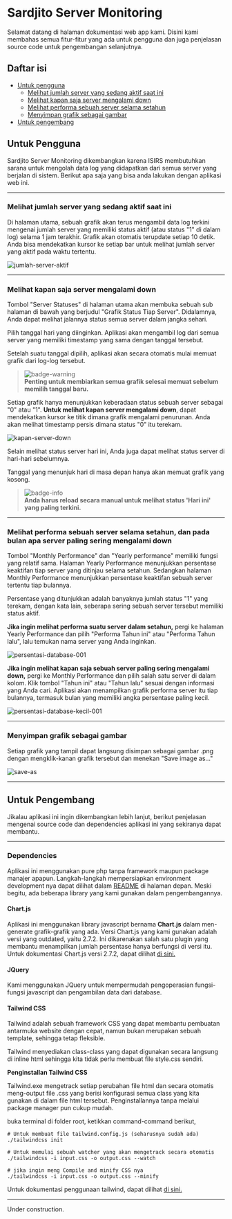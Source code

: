 # Sardjito Server Monitoring
Selamat datang di halaman dokumentasi web app kami. Disini kami membahas semua fitur-fitur yang ada untuk pengguna dan juga penjelasan source code 
untuk pengembangan selanjutnya.  

## Daftar isi
- [Untuk pengguna](#untuk-pengguna)
  - [Melihat jumlah server yang sedang aktif saat ini](#melihat-jumlah-server-yang-sedang-aktif-saat-ini)
  - [Melihat kapan saja server mengalami down](#melihat-kapan-saja-server-mengalami-down)
  - [Melihat performa sebuah server selama setahun](#melihat-performa-sebuah-server-selama-setahun-dan-pada-bulan-apa-server-paling-sering-mengalami-down)
  - [Menyimpan grafik sebagai gambar](#menyimpan-grafik-sebagai-gambar)
- [Untuk pengembang](#untuk-pengembang)

## Untuk Pengguna

Sardjito Server Monitoring dikembangkan karena ISIRS membutuhkan sarana untuk mengolah data log yang didapatkan dari semua server yang berjalan di sistem. 
Berikut apa saja yang bisa anda lakukan dengan aplikasi web ini.

---

### Melihat jumlah server yang sedang aktif saat ini

Di halaman utama, sebuah grafik akan terus mengambil data log terkini mengenai jumlah server yang memiliki status aktif (atau status "1" di dalam log) selama 1 jam terakhir. Grafik akan otomatis terupdate setiap 10 detik. Anda bisa mendekatkan kursor ke setiap bar untuk melihat jumlah server yang aktif pada waktu tertentu.  

![jumlah-server-aktif](https://user-images.githubusercontent.com/72925939/213085772-097d4af0-d56e-42a0-8d6f-3a45a1ece566.jpg)


---

### Melihat kapan saja server mengalami down

Tombol "Server Statuses" di halaman utama akan membuka sebuah sub halaman di bawah yang berjudul "Grafik Status Tiap Server". Didalamnya, Anda dapat melihat jalannya status semua server dalam jangka sehari.  
  
Pilih tanggal hari yang diinginkan. Aplikasi akan mengambil log dari semua server yang memiliki timestamp yang sama dengan tanggal tersebut.  
  
Setelah suatu tanggal dipilih, aplikasi akan secara otomatis mulai memuat grafik dari log-log tersebut. 

[badge-warning]: https://github.com/Mqxx/GitHub-Markdown/blob/main/blockquotes/badge/warning.svg 'Warning'

> ![badge-warning][badge-warning]<br>
> **Penting untuk membiarkan semua grafik selesai memuat sebelum memilih tanggal baru.**  
  
Setiap grafik hanya menunjukkan keberadaan status sebuah server sebagai "0" atau "1". **Untuk melihat kapan server mengalami down**, dapat mendekatkan kursor ke titik dimana grafik mengalami penurunan. Anda akan melihat timestamp persis dimana status "0" itu terekam.  

![kapan-server-down](https://user-images.githubusercontent.com/72925939/213085109-96b8a355-919a-4496-955b-dbc80194efb4.jpg)

Selain melihat status server hari ini, Anda juga dapat melihat status server di hari-hari sebelumnya.  
  
Tanggal yang menunjuk hari di masa depan hanya akan memuat grafik yang kosong.  
  

[badge-info]: https://github.com/Mqxx/GitHub-Markdown/blob/main/blockquotes/badge/info.svg 'Info'
  
  
> ![badge-info][badge-info]<br>
>**Anda harus reload secara manual untuk melihat status 'Hari ini' yang paling terkini.**

---

### Melihat performa sebuah server selama setahun, dan pada bulan apa server paling sering mengalami down

Tombol "Monthly Performance" dan "Yearly performance" memiliki fungsi yang relatif sama. Halaman Yearly Performance menunjukkan persentase keaktifan tiap server yang ditinjau selama setahun. Sedangkan halaman Monthly Performance menunjukkan persentase keaktifan sebuah server tertentu tiap bulannya.  
  
Persentase yang ditunjukkan adalah banyaknya jumlah status "1" yang terekam, dengan kata lain, seberapa sering sebuah server tersebut memiliki status aktif.  
  
**Jika ingin melihat performa suatu server dalam setahun,** pergi ke halaman Yearly Performance dan pilih "Performa Tahun ini" atau "Performa Tahun lalu", lalu temukan nama server yang Anda inginkan.

![persentasi-database-001](https://user-images.githubusercontent.com/72925939/213086323-39d8fc0d-93b5-4873-99dd-022125710678.jpg)


**Jika ingin melihat kapan saja sebuah server paling sering mengalami down,** pergi ke Monthly Performance dan pilih salah satu server di dalam kolom. Klik tombol "Tahun ini" atau "Tahun lalu" sesuai dengan informasi yang Anda cari. Aplikasi akan menampilkan grafik performa server itu tiap bulannya, termasuk bulan yang memiliki angka persentase paling kecil. 

![persentasi-database-kecil-001](https://user-images.githubusercontent.com/72925939/213086345-910d888f-7e15-49e1-b973-62ecafc37a85.jpg)


---

### Menyimpan grafik sebagai gambar

Setiap grafik yang tampil dapat langsung disimpan sebagai gambar .png dengan mengklik-kanan grafik tersebut dan menekan "Save image as..."

![save-as](https://user-images.githubusercontent.com/72925939/213106137-28b1d14a-757d-4759-bafc-a22a1fface6f.jpg)


---

## Untuk Pengembang

Jikalau aplikasi ini ingin dikembangkan lebih lanjut, berikut penjelasan mengenai source code dan dependencies aplikasi ini yang sekiranya dapat membantu.

---

### Dependencies

Aplikasi ini menggunakan pure php tanpa framework maupun package manajer apapun. Langkah-langkah mempersiapkan environment development nya dapat dilihat dalam [README](https://github.com/annisaraihana/Server-Monitoring#--server-monitoring-isirs-sardjito) di halaman depan. Meski begitu, ada beberapa library yang kami gunakan dalam pengembangannya.



#### Chart.js

Aplikasi ini menggunakan library javascript bernama **Chart.js** dalam men-generate grafik-grafik yang ada. Versi Chart.js yang kami gunakan adalah versi yang outdated, yaitu 2.7.2. Ini dikarenakan salah satu plugin yang membantu menampilkan jumlah persentase hanya berfungsi di versi itu. Untuk dokumentasi Chart.js versi 2.7.2, dapat dilihat [di sini.](https://www.chartjs.org/docs/2.7.2/)

#### JQuery

Kami menggunakan JQuery untuk mempermudah pengoperasian fungsi-fungsi javascript dan pengambilan data dari database.

#### Tailwind CSS

Tailwind adalah sebuah framework CSS yang dapat membantu pembuatan antarmuka website dengan cepat, namun bukan merupakan sebuah template, sehingga tetap fleksible.  

Tailwind menyediakan class-class yang dapat digunakan secara langsung di inline html sehingga kita tidak perlu membuat file style.css sendiri.

**Penginstallan Tailwind CSS**

Tailwind.exe mengetrack setiap perubahan file html dan secara otomatis meng-output file .css yang berisi konfigurasi semua class yang kita gunakan di dalam file html tersebut. Penginstallannya tanpa melalui package manager pun cukup mudah.

buka terminal di folder root, ketikkan command-command berikut,

```Shell
# Untuk membuat file tailwind.config.js (seharusnya sudah ada)
./tailwindcss init

# Untuk memulai sebuah watcher yang akan mengetrack secara otomatis 
./tailwindcss -i input.css -o output.css --watch

# jika ingin meng Compile and minify CSS nya
./tailwindcss -i input.css -o output.css --minify
```

Untuk dokumentasi penggunaan tailwind, dapat dilihat [di sini.](https://tailwindcss.com/docs/)

---
Under construction.

